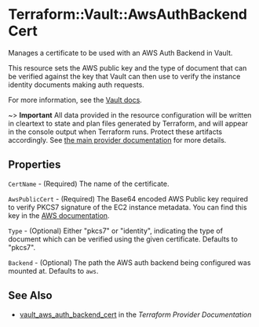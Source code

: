 # Terraform::Vault::AwsAuthBackendCert

Manages a certificate to be used with an AWS Auth Backend in Vault.

This resource sets the AWS public key and the type of document that can be
verified against the key that Vault can then use to verify the instance
identity documents making auth requests.

For more information, see the [Vault
docs](https://www.vaultproject.io/api/auth/aws/index.html#configure-client).

~> **Important** All data provided in the resource configuration will be
written in cleartext to state and plan files generated by Terraform, and will
appear in the console output when Terraform runs. Protect these artifacts
accordingly. See [the main provider documentation](../index.html) for more
details.

## Properties

`CertName` - (Required) The name of the certificate.

`AwsPublicCert` - (Required) The  Base64 encoded AWS Public key required to verify PKCS7 signature of the EC2 instance metadata. You can find this key in the [AWS documentation](http://docs.aws.amazon.com/AWSEC2/latest/UserGuide/instance-identity-documents.html).

`Type` - (Optional) Either "pkcs7" or "identity", indicating the type of document which can be verified using the given certificate. Defaults to "pkcs7".

`Backend` - (Optional) The path the AWS auth backend being configured was mounted at.  Defaults to `aws`.


## See Also

* [vault_aws_auth_backend_cert](https://www.terraform.io/docs/providers/vault/r/aws_auth_backend_cert.html) in the _Terraform Provider Documentation_
